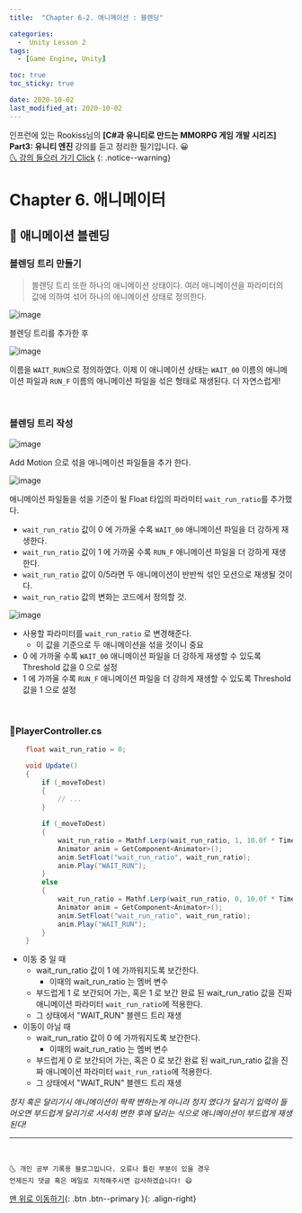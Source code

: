 ```yaml
---
title:  "Chapter 6-2. 애니메이션 : 블렌딩" 

categories:
  -  Unity Lesson 2
tags:
  - [Game Engine, Unity]

toc: true
toc_sticky: true

date: 2020-10-02
last_modified_at: 2020-10-02
---
```


인프런에 있는 Rookiss님의 **[C#과 유니티로 만드는 MMORPG 게임 개발 시리즈] Part3: 유니티 엔진** 강의를 듣고 정리한 필기입니다. 😀  
[🌜 강의 들으러 가기 Click](https://www.inflearn.com/course/MMORPG-유니티)
{: .notice--warning}

# Chapter 6. 애니메이터

## 🚖 애니메이션 블렌딩

### 블렌딩 트리 만들기

> 블렌딩 트리 또한 하나의 애니메이션 상태이다. 여러 애니메이션을 파라미터의 값에 의하여 섞어 하나의 애니메이션 상태로 정의한다.

![image](https://user-images.githubusercontent.com/42318591/94800033-fde36400-041e-11eb-88b8-091b79eae5e5.png)

블렌딩 트리를 추가한 후

![image](https://user-images.githubusercontent.com/42318591/94800113-194e6f00-041f-11eb-8037-237a9c46df5d.png)

이름을 `WAIT_RUN`으로 정의하였다. 이제 이 애니메이션 상태는 `WAIT_00` 이름의 애니메이션 파일과 `RUN_F` 이름의 애니메이션 파일을 섞은 형태로 재생된다. 더 자연스럽게!

<br>

### 블렌딩 트리 작성

![image](https://user-images.githubusercontent.com/42318591/94800237-44d15980-041f-11eb-9ca5-0df2a79c9791.png)

Add Motion 으로 섞을 애니메이션 파일들을 추가 한다.

![image](https://user-images.githubusercontent.com/42318591/94800576-c2956500-041f-11eb-8cf5-50847b96a9ac.png)

애니메이션 파일들을 섞을 기준이 될 Float 타입의 파라미터 `wait_run_ratio`를 추가했다.

- `wait_run_ratio` 값이 0 에 가까울 수록 `WAIT_00` 애니메이션 파일을 더 강하게 재생한다.
- `wait_run_ratio` 값이 1 에 가까울 수록 `RUN_F` 애니메이션 파일을 더 강하게 재생한다.
- `wait_run_ratio` 값이 0/5라면 두 애니메이션이 반반씩 섞인 모션으로 재생될 것이다.
- `wait_run_ratio` 값의 변화는 코드에서 정의할 것.

![image](https://user-images.githubusercontent.com/42318591/94873803-27d27000-048b-11eb-8f5f-26cdefe41a74.png)

- 사용할 파라미터를 `wait_run_ratio` 로 변경해준다. 
  - 이 값을 기준으로 두 애니메이션을 섞을 것이니 중요
-  0 에 가까울 수록 `WAIT_00` 애니메이션 파일을 더 강하게 재생할 수 있도록 Threshold 값을 0 으로 설정
- 1 에 가까울 수록 `RUN_F` 애니메이션 파일을 더 강하게 재생할 수 있도록 Threshold 값을 1 으로 설정

<br>

### 📜PlayerController.cs

```c#
    float wait_run_ratio = 0;

    void Update()
    {
        if (_moveToDest)
        {
            // ...
        }

        if (_moveToDest)
        {
            wait_run_ratio = Mathf.Lerp(wait_run_ratio, 1, 10.0f * Time.deltaTime);
            Animator anim = GetComponent<Animator>();
            anim.SetFloat("wait_run_ratio", wait_run_ratio);
            anim.Play("WAIT_RUN");
        }
        else
        {
            wait_run_ratio = Mathf.Lerp(wait_run_ratio, 0, 10.0f * Time.deltaTime);
            Animator anim = GetComponent<Animator>();
            anim.SetFloat("wait_run_ratio", wait_run_ratio);
            anim.Play("WAIT_RUN");
        }  
    }
```

- 이동 중 일 때
  - wait_run_ratio 값이 1 에 가까워지도록 보간한다.
    - 이때의 wait_run_ratio 는 멤버 변수
  - 부드럽게 1 로 보간되어 가는, 혹은 1 로 보간 완료 된 wait_run_ratio 값을 진짜 애니메이션 파라미터 `wait_run_ratio`에 적용한다.
  - 그 상태에서 "WAIT_RUN" 블렌드 트리 재생
- 이동이 아닐 때
  - wait_run_ratio 값이 0 에 가까워지도록 보간한다.
    - 이때의 wait_run_ratio 는 멤버 변수
  - 부드럽게 0 로 보간되어 가는, 혹은 0 로 보간 완료 된 wait_run_ratio 값을 진짜 애니메이션 파라미터 `wait_run_ratio`에 적용한다.
  - 그 상태에서 "WAIT_RUN" 블렌드 트리 재생

*정지 혹은 달리기시 애니메이션이 팍팍 변하는게 아니라 정지 였다가 달리기 입력이 들어오면 부드럽게 달리기로 서서히 변한 후에 달리는 식으로 애니메이션이 부드럽게 재생된다!*

***
<br>

    🌜 개인 공부 기록용 블로그입니다. 오류나 틀린 부분이 있을 경우 
    언제든지 댓글 혹은 메일로 지적해주시면 감사하겠습니다! 😄

[맨 위로 이동하기](#){: .btn .btn--primary }{: .align-right}